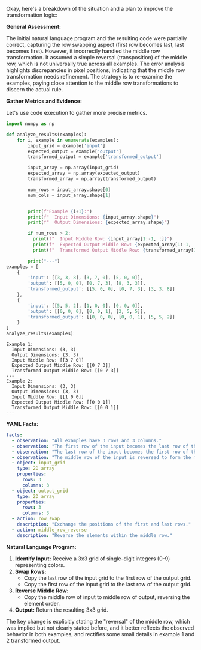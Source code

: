 Okay, here's a breakdown of the situation and a plan to improve the transformation logic:

**General Assessment:**

The initial natural language program and the resulting code were partially correct, capturing the row swapping aspect (first row becomes last, last becomes first). However, it incorrectly handled the middle row transformation. It assumed a simple reversal (transposition) of the middle row, which is not universally true across all examples. The error analysis highlights discrepancies in pixel positions, indicating that the middle row transformation needs refinement. The strategy is to re-examine the examples, paying close attention to the middle row transformations to discern the actual rule.

**Gather Metrics and Evidence:**

Let's use code execution to gather more precise metrics.


``` python
import numpy as np

def analyze_results(examples):
    for i, example in enumerate(examples):
        input_grid = example['input']
        expected_output = example['output']
        transformed_output = example['transformed_output']

        input_array = np.array(input_grid)
        expected_array = np.array(expected_output)
        transformed_array = np.array(transformed_output)

        num_rows = input_array.shape[0]
        num_cols = input_array.shape[1]


        print(f"Example {i+1}:")
        print(f"  Input Dimensions: {input_array.shape}")
        print(f"  Output Dimensions: {expected_array.shape}")

        if num_rows > 2:
          print(f"  Input Middle Row: {input_array[1:-1, :]}")
          print(f"  Expected Output Middle Row: {expected_array[1:-1, :]}")
          print(f"  Transformed Output Middle Row: {transformed_array[1:-1, :]}")

        print("---")
examples = [
    {
        'input': [[3, 3, 8], [3, 7, 0], [5, 0, 0]],
        'output': [[5, 0, 0], [0, 7, 3], [8, 3, 3]],
        'transformed_output': [[5, 0, 0], [0, 7, 3], [3, 3, 8]]
    },
    {
        'input': [[5, 5, 2], [1, 0, 0], [0, 0, 0]],
        'output': [[0, 0, 0], [0, 0, 1], [2, 5, 5]],
        'transformed_output': [[0, 0, 0], [0, 0, 1], [5, 5, 2]]
    }
]
analyze_results(examples)

```
```
Example 1:
  Input Dimensions: (3, 3)
  Output Dimensions: (3, 3)
  Input Middle Row: [[3 7 0]]
  Expected Output Middle Row: [[0 7 3]]
  Transformed Output Middle Row: [[0 7 3]]
---
Example 2:
  Input Dimensions: (3, 3)
  Output Dimensions: (3, 3)
  Input Middle Row: [[1 0 0]]
  Expected Output Middle Row: [[0 0 1]]
  Transformed Output Middle Row: [[0 0 1]]
---

```
**YAML Facts:**


```yaml
facts:
  - observation: "All examples have 3 rows and 3 columns."
  - observation: "The first row of the input becomes the last row of the output."
  - observation: "The last row of the input becomes the first row of the output."
  - observation: "The middle row of the input is reversed to form the middle row of the output."
  - object: input_grid
    type: 2D array
    properties:
      rows: 3
      columns: 3
  - object: output_grid
    type: 2D array
    properties:
      rows: 3
      columns: 3
  - action: row_swap
    description: "Exchange the positions of the first and last rows."
  - action: middle_row_reverse
    description: "Reverse the elements within the middle row."

```


**Natural Language Program:**

1.  **Identify Input:** Receive a 3x3 grid of single-digit integers (0-9) representing colors.
2.  **Swap Rows:**
    *   Copy the last row of the input grid to the first row of the output grid.
    *   Copy the first row of the input grid to the last row of the output grid.
3.  **Reverse Middle Row:**
    *    Copy the middle row of input to middle row of output, reversing the element order.
4.  **Output:** Return the resulting 3x3 grid.

The key change is explicitly stating the "reversal" of the middle row, which was implied but not clearly stated before, and it better reflects the observed behavior in both examples, and rectifies some small details in example 1 and 2 transformed output.
